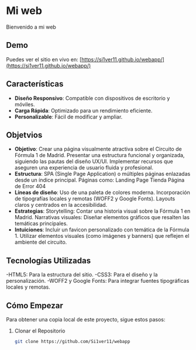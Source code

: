 # Mi web 

Bienvenido a mi web

## Demo

Puedes ver el sitio en vivo en: [https://si1ver11.github.io/webapp/](https://si1ver11.github.io/webapp/)

## Características

- **Diseño Responsivo**: Compatible con dispositivos de escritorio y móviles.
- **Carga Rápida**: Optimizado para un rendimiento eficiente.
- **Personalizable**: Fácil de modificar y ampliar.

## Objetvios

- **Objetivo**: Crear una página visualmente atractiva sobre el Circuito de Fórmula 1 de Madrid.
Presentar una estructura funcional y organizada, siguiendo las pautas del diseño UX/UI.
Implementar recursos que aseguren una experiencia de usuario fluida y profesional.
- **Estructura**: SPA (Single Page Application) o múltiples páginas enlazadas desde un índice principal.
Páginas como:
Landing Page
Tienda
Página de Error 404
- **Líneas de diseño**: Uso de una paleta de colores moderna.
Incorporación de tipografías locales y remotas (WOFF2 y Google Fonts).
Layouts claros y centrados en la accesibilidad.
- **Estrategias**: Storytelling: Contar una historia visual sobre la Fórmula 1 en Madrid.
Narrativas visuales: Diseñar elementos gráficos que resalten las temáticas principales.
- **Intuiciones**: Incluir un favicon personalizado con temática de la Fórmula 1.
Utilizar elementos visuales (como imágenes y banners) que reflejen el ambiente del circuito.


## Tecnologías Utilizadas

-HTML5: Para la estructura del sitio.
-CSS3: Para el diseño y la personalización.
-WOFF2 y Google Fonts: Para integrar fuentes tipográficas locales y remotas.


## Cómo Empezar

Para obtener una copia local de este proyecto, sigue estos pasos:

1. Clonar el Repositorio
   ```bash
   git clone https://github.com/Si1ver11/webapp


